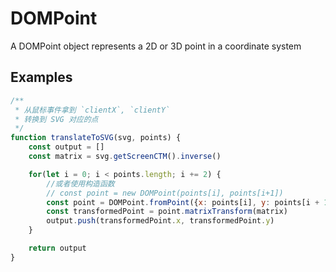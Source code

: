 # DOMPoint

A DOMPoint object represents a 2D or 3D point in a coordinate system

## Examples

```js
/**
 * 从鼠标事件拿到 `clientX`, `clientY`
 * 转换到 SVG 对应的点
 */
function translateToSVG(svg, points) {
    const output = []
    const matrix = svg.getScreenCTM().inverse()

    for(let i = 0; i < points.length; i += 2) {
        //或者使用构造函数
        // const point = new DOMPoint(points[i], points[i+1])
        const point = DOMPoint.fromPoint({x: points[i], y: points[i + 1]})
        const transformedPoint = point.matrixTransform(matrix)
        output.push(transformedPoint.x, transformedPoint.y)
    }

    return output
}
```